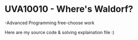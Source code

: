 # UVA10010 - Where's Waldorf?
-Advanced Programming free-choose work 

Here are my source code & solving explaination file :)
